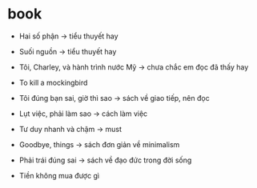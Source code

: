# book
- Hai số phận -> tiểu thuyết hay
- Suối nguồn -> tiểu thuyết hay
- Tôi, Charley, và hành trình nước Mỹ  -> chưa chắc em đọc đã thấy hay
- To kill a mockingbird
- Tôi đúng bạn sai, giờ thì sao -> sách về giao tiếp, nên đọc 


- Lụt việc, phải làm sao -> cách làm việc
- Tư duy nhanh và chậm -> must
- Goodbye, things -> sách đơn giản về minimalism
- Phải trái đúng sai -> sách về đạo đức trong đời sống
- Tiền không mua được gì
